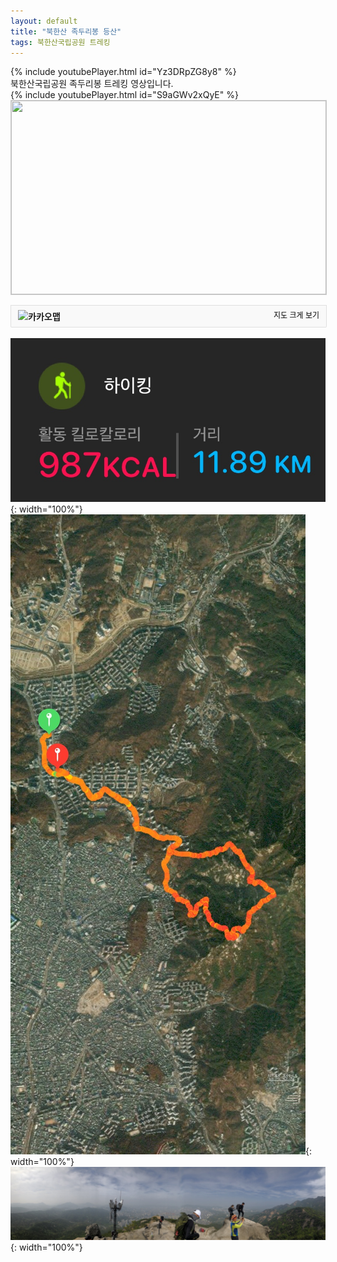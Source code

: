 ```yaml
---
layout: default
title: "북한산 족두리봉 등산"
tags: 북한산국립공원 트레킹
---
```


{% include youtubePlayer.html id="Yz3DRpZG8y8" %}
<br/>
북한산국립공원 족두리봉 트레킹 영상입니다.<br/>
{% include youtubePlayer.html id="S9aGWv2xQyE" %}<br/>
<a href="http://kko.to/VmgqmRBhH" target="_blank"><img width="504" height="310" src="https://map2.daum.net/map/mapservice?FORMAT=PNG&SCALE=5&MX=486970&MY=1145387&S=0&IW=504&IH=310&LANG=0&COORDSTM=WCONGNAMUL&logo=kakao_logo" style="border:1px solid #ccc"></a><div class="hide" style="overflow:hidden;padding:7px 11px;border:1px solid #dfdfdf;border-color:rgba(0,0,0,.1);border-radius:0 0 2px 2px;background-color:#f9f9f9;width:482px;"><strong style="float: left;"><img src="//t1.daumcdn.net/localimg/localimages/07/2018/pc/common/logo_kakaomap.png" width="72" height="16" alt="카카오맵"></strong><div style="float: right;position:relative"><a style="font-size:12px;text-decoration:none;float:left;height:15px;padding-top:1px;line-height:15px;color:#000" target="_blank" href="https://map.kakao.com/?urlX=486970&urlY=1145387&urlLevel=4&map_type=TYPE_MAP&map_hybrid=false">지도 크게 보기</a></div></div>
<br/>
![산행정보](/images/2022-04-23-북한산국립공원-족두리봉-등산/20220423_1.jpg){: width="100%"}<br/>
![산행루트](/images/2022-04-23-북한산국립공원-족두리봉-등산/20220423_2.jpg){: width="100%"}<br/>
![산행사진](/images/2022-04-23-북한산국립공원-족두리봉-등산/20220423_3.jpg){: width="100%"}<br/>
